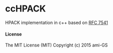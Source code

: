 # ccHPACK
HPACK implementation in c++ based on [RFC 7541](http://tools.ietf.org/html/rfc7541 "RFC 7541")

#### License
The MIT License (MIT) Copyright (c) 2015 ami-GS